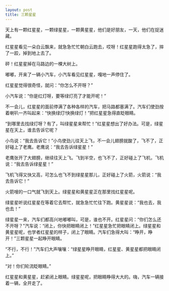 ```yaml
---
layout: post
title: 三颗星星
---
```



天上有一颗红星星，一颗绿星星，一颗黄星星，他们是好朋友，一天，他们在捉迷藏。

红星星看见一朵白云飘来，就急急忙忙朝白云跑去，哎呀！红星星跑得太急了，摔了一跤，掉到地上去了。

砰！红星星掉在马路边的一棵大树上。

嘟嘟，开来了一辆小汽车，小汽车看见红星星，嘎地一声停住了。

红星星觉得很奇怪，就问：“你怎么不开呀？”

小汽车说：“你是红灯呀，要等绿灯亮了才能开呢！”

不一会儿，红星星的面前停满了各种各样的汽车，把马路都塞满了。汽车们使劲按着喇叭一齐叫起来：“快换绿灯!快换绿灯！”把红星星急得直眨眼睛。

“到哪里去找绿灯呀？有了，叫绿星星来帮忙！”红星星想出了好办法。可是，绿星星在天上，谁去告诉它呢？

小鸟说：“我去告诉它！”小鸟使劲儿往天上飞，不一会儿翅膀就酸了，飞不了，正好碰上了老鹰。老鹰说：“我去告诉绿星星！”

老鹰张开了大翅膀，继续往天上飞。飞到半空，也飞不了，正好碰上了飞机，飞机说：“我去告诉绿星星！”

飞机飞得又快又高，可怎么也飞不到绿星星那儿，正好碰上了火箭，火箭说：“我去告诉它！”

火箭嗖的一口气就飞到天上。绿星星和黄星星正在那里找红星星呢。

绿星星听说红星星在等着它去帮忙，就急急忙忙往下跑。黄星星说：“我也去，我也去！”

绿星星一来，汽车们都高兴地嘟嘟叫，可是，谁也不开。红星星问：“你们怎么还不开呀？”汽车说：“闭上，你快把眼睛闭上！”红星星急忙把眼睛闭上。绿星星和黄星星呢，也学者红星星的样子，闭上了眼睛。汽车们急得大叫：“睁开，睁开！”三颗星星一起睁开眼睛。

“不行，不行！”汽车们大声嚷嚷：“绿星星睁开眼睛，红星星、黄星星都把眼睛闭上。”

“对！你们轮流眨眼睛。”

红星星和黄星星，赶紧闭上眼睛。绿星星呢，把眼睛睁得大大的。嗨，汽车一辆接着一辆，全开走了。